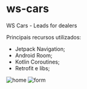 # ws-cars
WS Cars - Leads for dealers

Principais recursos utilizados:

  - Jetpack Navigation;
  - Android Room;
  - Kotlin Coroutines;
  - Retrofit e libs;


![home](https://user-images.githubusercontent.com/94029140/202806441-0a1f9a14-e0c4-4c80-ac9b-9c929f4b8c40.jpeg)
![form](https://user-images.githubusercontent.com/94029140/202806452-b02cad36-6f3b-4cb7-a634-d925e6360da6.jpeg)
